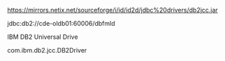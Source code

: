 https://mirrors.netix.net/sourceforge/i/id/id2d/jdbc%20drivers/db2jcc.jar


jdbc:db2://cde-oldb01:60006/dbfmld

IBM DB2 Universal Drive


com.ibm.db2.jcc.DB2Driver
